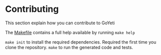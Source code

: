 # Contributing

This section explain how you can contribute to GoYeti

The [Makefile](./Makefile) contains a full help available by running `make help`

`make init` to install the required dependencies. Required the first time you clone the repository.
`make` to run the generated code and tests.
